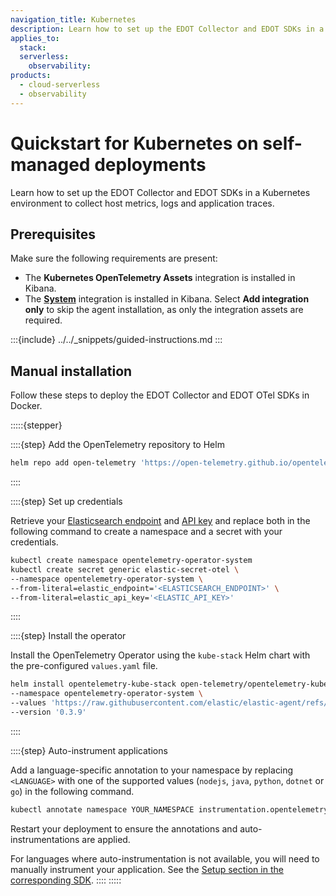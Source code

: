 ```yaml
---
navigation_title: Kubernetes
description: Learn how to set up the EDOT Collector and EDOT SDKs in a Kubernetes environment to collect host metrics, logs and application traces.
applies_to:
  stack:
  serverless:
    observability:
products:
  - cloud-serverless
  - observability
---
```


# Quickstart for Kubernetes on self-managed deployments

Learn how to set up the EDOT Collector and EDOT SDKs in a Kubernetes environment to collect host metrics, logs and application traces.

## Prerequisites

Make sure the following requirements are present:

- The **Kubernetes OpenTelemetry Assets** integration is installed in Kibana.
- The **[System](https://www.elastic.co/docs/reference/integrations/system)** integration is installed in Kibana. Select **Add integration only** to skip the agent installation, as only the integration assets are required.

:::{include} ../../_snippets/guided-instructions.md
:::

## Manual installation

Follow these steps to deploy the EDOT Collector and EDOT OTel SDKs in Docker.

:::::{stepper}

::::{step} Add the OpenTelemetry repository to Helm

```bash
helm repo add open-telemetry 'https://open-telemetry.github.io/opentelemetry-helm-charts' --force-update
```
::::

::::{step} Set up credentials

Retrieve your [Elasticsearch endpoint](docs-content://solutions/search/search-connection-details) and [API key](docs-content://deploy-manage/api-keys/elasticsearch-api-keys) and replace both in the following command to create a namespace and a secret with your credentials.

```bash
kubectl create namespace opentelemetry-operator-system
kubectl create secret generic elastic-secret-otel \
--namespace opentelemetry-operator-system \
--from-literal=elastic_endpoint='<ELASTICSEARCH_ENDPOINT>' \
--from-literal=elastic_api_key='<ELASTIC_API_KEY>'
```

::::

::::{step} Install the operator

Install the OpenTelemetry Operator using the `kube-stack` Helm chart with the pre-configured `values.yaml` file.

```bash
helm install opentelemetry-kube-stack open-telemetry/opentelemetry-kube-stack \
--namespace opentelemetry-operator-system \
--values 'https://raw.githubusercontent.com/elastic/elastic-agent/refs/tags/v{{ site.edot_versions.collector }}/deploy/helm/edot-collector/kube-stack/values.yaml' \
--version '0.3.9'
```

::::

::::{step} Auto-instrument applications

Add a language-specific annotation to your namespace by replacing `<LANGUAGE>` with one of the supported values (`nodejs`, `java`, `python`, `dotnet` or `go`) in the following command. 

```bash
kubectl annotate namespace YOUR_NAMESPACE instrumentation.opentelemetry.io/inject-<LANGUAGE>="opentelemetry-operator-system/elastic-instrumentation"
```

Restart your deployment to ensure the annotations and auto-instrumentations are applied.

For languages where auto-instrumentation is not available, you will need to manually instrument your application. See the [Setup section in the corresponding SDK](../../edot-sdks).
::::
:::::